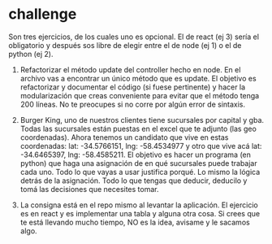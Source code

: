 # challenge

Son tres ejercicios, de los cuales uno es opcional. El de react (ej 3) sería el obligatorio y después sos libre de elegir entre el de node (ej 1) o el de python (ej 2).

1) Refactorizar el método update del controller hecho en node.
En el archivo vas a encontrar un único método que es update. El objetivo es refactorizar y documentar el código (si fuese pertinente) y hacer la modularización que creas conveniente para evitar que el método tenga 200 líneas.
No te preocupes si no corre por algún error de sintaxis.

2) Burger King, uno de nuestros clientes tiene sucursales por capital y gba. Todas las sucursales están puestas en el excel que te adjunto (las geo coordenadas).
Ahora tenemos un candidato que vive en estas coordenadas: lat: -34.5766151, lng: -58.4534977 y otro que vive acá lat: -34.6465397, lng: -58.4585211.
El objetivo es hacer un programa (en python) que haga una asignación de en qué sucursales puede trabajar cada uno.
Todo lo que vayas a usar justifica porqué. Lo mismo la lógica detrás de la asignación. Todo lo que tengas que deducir, deducilo y tomá las decisiones que necesites tomar.

3) La consigna está en el repo mismo al levantar la aplicación. El ejercicio es en react y es implementar una tabla y alguna otra cosa. Si crees que te está llevando mucho tiempo, NO es la idea, avisame y le sacamos algo.
